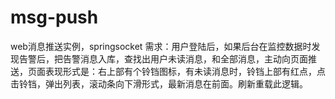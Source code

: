 # msg-push
web消息推送实例，springsocket 需求：用户登陆后，如果后台在监控数据时发现告警后，把告警消息入库，查找出用户未读消息，和全部消息，主动向页面推送，页面表现形式是：右上部有个铃铛图标，有未读消息时，铃铛上部有红点，点击铃铛，弹出列表，滚动条向下滑形式，最新消息在前面。刷新重载此逻辑。
